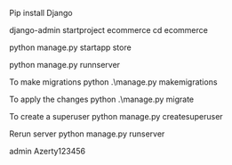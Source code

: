 Pip install Django

django-admin startproject ecommerce
cd ecommerce

python manage.py startapp store

python manage.py runnserver

To make migrations
python .\manage.py makemigrations

To apply the changes
python .\manage.py migrate

To create a superuser
 python manage.py createsuperuser 

Rerun server
python manage.py runserver

 admin
 Azerty123456

